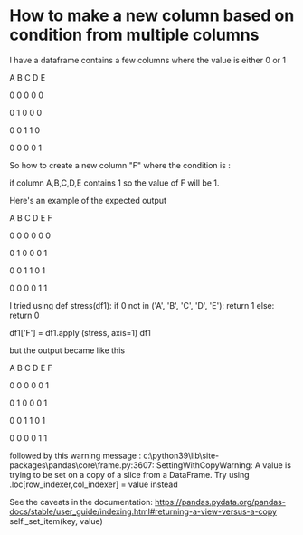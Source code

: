 
# How to make a new column based on condition from multiple columns

I have a dataframe contains a few columns where the value is either 0 or 1




A
B
C
D
E




0
0
0
0
0


0
1
0
0
0


0
0
1
1
0


0
0
0
0
1




So how to create a new column "F" where the condition is :

if column A,B,C,D,E contains 1 so the value of F will be 1.

Here's an example of the expected output




A
B
C
D
E
F




0
0
0
0
0
0


0
1
0
0
0
1


0
0
1
1
0
1


0
0
0
0
1
1




I tried using
def stress(df1):
    if 0 not in ('A', 'B', 'C', 'D', 'E'):
        return 1
    else:
        return 0
    
df1['F'] = df1.apply (stress, axis=1)
df1

but the output became like this




A
B
C
D
E
F




0
0
0
0
0
1


0
1
0
0
0
1


0
0
1
1
0
1


0
0
0
0
1
1




followed by this warning message :
c:\python39\lib\site-packages\pandas\core\frame.py:3607: SettingWithCopyWarning: 
A value is trying to be set on a copy of a slice from a DataFrame.
Try using .loc[row_indexer,col_indexer] = value instead

See the caveats in the documentation: https://pandas.pydata.org/pandas-docs/stable/user_guide/indexing.html#returning-a-view-versus-a-copy
  self._set_item(key, value)



        